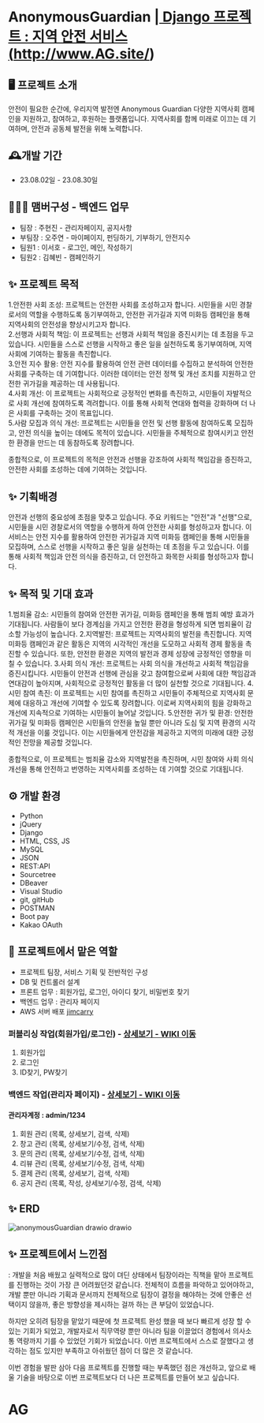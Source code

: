 # AnonymousGuardian |<a href="http://www.jimcarry.site/"> Django 프로젝트 :  지역 안전 서비스(http://www.AG.site/)</a>

## 🖥️ 프로젝트 소개
안전이 필요한 순간에, 우리지역 발전엔 Anonymous Guardian
다양한 지역사회 캠페인을 지원하고, 참여하고, 후원하는 플랫폼입니다. 
지역사회를 함께 미래로 이끄는 데 기여하며, 안전과 공동체 발전을 위해 노력합니다.

## 🕰️개발 기간
* 23.08.02일 - 23.08.30일

## 🧑‍🤝‍🧑 맴버구성 - 백엔드 업무
 - 팀장  : 주현진 - 관리자페이지, 공지사항
 - 부팀장 : 오주연 - 마이페이지, 펀딩하기, 기부하기, 안전지수
 - 팀원1 : 이서호 - 로그인, 메인, 작성하기
 - 팀원2 : 김혜빈 - 캠페인하기


 
 ## ✨ 프로젝트 목적 
 1.안전한 사회 조성: 프로젝트는 안전한 사회를 조성하고자 합니다. 시민들을 시민 경찰로서의 역할을 수행하도록 동기부여하고, 안전한 귀가길과 지역 미화등 캠페인을 통해 지역사회의 안전성을 향상시키고자 합니다.<br/>
 2.선행과 사회적 책임: 이 프로젝트는 선행과 사회적 책임을 증진시키는 데 초점을 두고 있습니다. 시민들을 스스로 선행을 시작하고 좋은 일을 실천하도록 동기부여하며, 지역사회에 기여하는 활동을 촉진합니다.<br/>
 3.안전 지수 활용: 안전 지수를 활용하여 안전 관련 데이터를 수집하고 분석하여 안전한 사회를 구축하는 데 기여합니다. 이러한 데이터는 안전 정책 및 개선 조치를 지원하고 안전한 귀가길을 제공하는 데 사용됩니다.<br/>
 4.사회 개선: 이 프로젝트는 사회적으로 긍정적인 변화를 촉진하고, 시민들이 자발적으로 사회 개선에 참여하도록 격려합니다. 이를 통해 사회적 연대와 협력을 강화하며 더 나은 사회를 구축하는 것이 목표입니다.<br/>
 5.사람 모집과 의식 개선: 프로젝트는 시민들을 안전 및 선행 활동에 참여하도록 모집하고, 안전 의식을 높이는 데에도 목적이 있습니다. 시민들을 주체적으로 참여시키고 안전한 환경을 만드는 데 동참하도록 장려합니다.<br/>

 종합적으로, 이 프로젝트의 목적은 안전과 선행을 강조하여 사회적 책임감을 증진하고, 안전한 사회를 조성하는 데에 기여하는 것입니다.





 
 ## ✨ 기획배경
 안전과 선행의 중요성에 초점을 맞추고 있습니다. 주요 키워드는 "안전"과 "선행"으로, 시민들을 시민 경찰로서의 역할을 수행하게 하여 안전한 사회를 형성하고자 합니다. 
 이 서비스는 안전 지수를 활용하여 안전한 귀가길과 지역 미화등 캠페인을 통해 시민들을 모집하며, 스스로 선행을 시작하고 좋은 일을 실천하는 데 초점을 두고 있습니다. 
 이를 통해 사회적 책임과 안전 의식을 증진하고, 더 안전하고 화목한 사회를 형성하고자 합니다.



 ## ✨ 목적 및 기대 효과
 1.범죄율 감소: 시민들의 참여와 안전한 귀가길, 미화등 캠페인을 통해 범죄 예방 효과가 기대됩니다. 사람들이 보다 경계심을 가지고 안전한 환경을 형성하게 되면 범죄율이 감소할 가능성이 높습니다.
 2.지역발전: 프로젝트는 지역사회의 발전을 촉진합니다. 지역 미화등 캠페인과 같은 활동은 지역의 시각적인 개선을 도모하고 사회적 경제 활동을 촉진할 수 있습니다. 또한, 안전한 환경은 지역의 발전과 경제 성장에 긍정적인 영향을 미칠 수 있습니다.
 3.사회 의식 개선: 프로젝트는 사회 의식을 개선하고 사회적 책임감을 증진시킵니다. 시민들이 안전과 선행에 관심을 갖고 참여함으로써 사회에 대한 책임감과 연대감이 높아지며, 사회적으로 긍정적인 활동을 더 많이 실천할 것으로 기대됩니다.
 4.시민 참여 촉진: 이 프로젝트는 시민 참여를 촉진하고 시민들이 주체적으로 지역사회 문제에 대응하고 개선에 기여할 수 있도록 장려합니다. 이로써 지역사회의 힘을 강화하고 개선에 지속적으로 기여하는 시민들이 늘어날 것입니다.
 5.안전한 귀가 및 환경: 안전한 귀가길 및 미화등 캠페인은 시민들의 안전을 높일 뿐만 아니라 도심 및 지역 환경의 시각적 개선을 이룰 것입니다. 이는 시민들에게 안전감을 제공하고 지역의 미래에 대한 긍정적인 전망을 제공할 것입니다.

 종합적으로, 이 프로젝트는 범죄율 감소와 지역발전을 촉진하며, 시민 참여와 사회 의식 개선을 통해 안전하고 번영하는 지역사회를 조성하는 데 기여할 것으로 기대됩니다.

## ⚙️ 개발 환경
- Python
- jQuery
- Django
- HTML, CSS, JS
- MySQL
- JSON
- REST:API
- Sourcetree
- DBeaver
- Visual Studio
- git, gitHub
- POSTMAN
- Boot pay
- Kakao OAuth

 ## 📌 프로젝트에서 맡은 역할 
- 프로젝트 팀장, 서비스 기획 및 전반적인 구성
- DB 및 컨트롤러 설계 
- 프론트 업무 : 회원가입, 로그인, 아이디 찾기, 비밀번호 찾기 
- 백엔드 업무 : 관리자 페이지
- AWS 서버 배포 <a href="http://www.jimcarry.site/">jimcarry</a>

### 퍼블리싱 작업(회원가입/로그인) - <a href="https://github.com/code-hyun/JimCarry/wiki/맡은-기능-소개--(퍼블리싱)" > 상세보기 - WIKI 이동</a>
 1. 회원가입 <br>
 2. 로그인 <br>
 3. ID찾기, PW찾기 <br>

### 백엔드 작업(관리자 페이지) - <a href="https://github.com/code-hyun/JimCarry/wiki/맡은-기능-소개-(백엔드)" >상세보기 - WIKI 이동</a>
#### 관리자계정 : admin/1234
 1. 회원 관리 (목록, 상세보기, 검색, 삭제) <br>
 2. 창고 관리 (목록, 상세보기/수정, 검색, 삭제)<br>
 3. 문의 관리 (목록, 상세보기/수정, 검색, 삭제)<br>
 4. 리뷰 관리 (목록, 상세보기/수정, 검색, 삭제)<br>
 5. 결제 관리 (목록, 상세보기, 검색, 삭제)<br>
 6. 공지 관리 (목록, 작성, 상세보기/수정, 검색, 삭제)<br>

## ✨ ERD
![anonymousGuardian drawio drawio](https://github.com/AnonymousGuardians/AG/assets/83529552/72403635-597e-4ed8-b817-210de904f07c)


## ✨ 프로젝트에서 느낀점
 : 개발을 처음 배웠고 실력적으로 많이 뎌딘 상태에서 팀장이라는 직책을 맡아 프로젝트를 진행하는 것이 가장 큰 어려웠던것 같습니다. 전체적이 흐름을 파악하고 있어야하고, 개발 뿐만 아니라 기획과 문서까지 전체적으로 팀장이 결정을 해야하는 것에 안좋은 선택이지 않을까, 좋은 방향성을 제시하는 걸까 하는 큰 부담이 있었습니다.
 
 하지만 오히려 팀장을 맡았기 때문에 첫 프로젝트 완성 했을 때 보다 빠르게 성장 할 수 있는 기회가 되었고, 개발자로서 직무역량 뿐만 아니라 팀을 이끌었더 경험에서 의사소통 역량까지 기를 수 있었던 기회가 되었습니다. 이번 프로젝트에서 스스로 잘했다고 생각하는 점도 있지만 부족하고 아쉬웠던 점이 더 많은 것 같습니다. 
 
이번 경험을 발판 삼아 다음 프로젝트를 진행할 때는 부족했던 점은 개선하고, 앞으로 배울 기술을 바탕으로 이번 프로젝트보다 더 나은 프로젝트를 만들어 보고 싶습니다.




# AG
